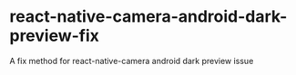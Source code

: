 # react-native-camera-android-dark-preview-fix
A fix method for react-native-camera android dark preview issue
